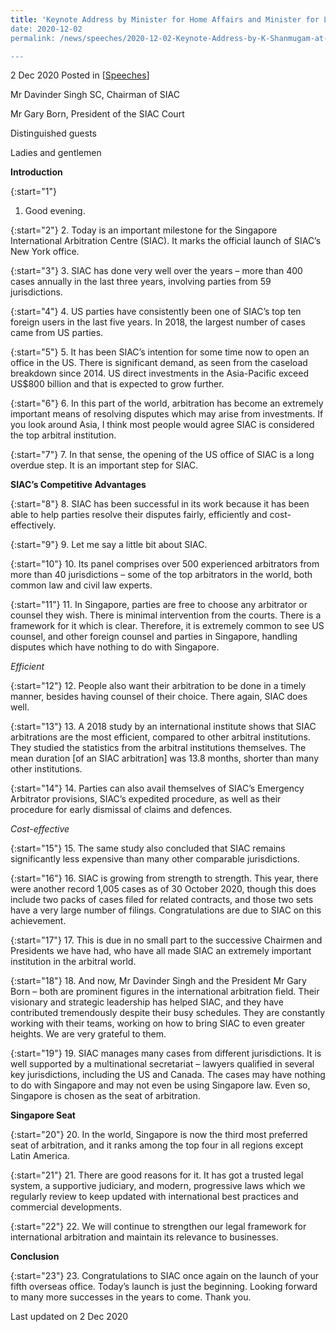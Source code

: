 ```yaml
---
title: 'Keynote Address by Minister for Home Affairs and Minister for Law K Shanmugam SC at the Virtual Launch of the Singapore International Arbitration Centre Americas Office
date: 2020-12-02
permalink: /news/speeches/2020-12-02-Keynote-Address-by-K-Shanmugam-at-Virtual-Launch-of-SIAC-Americas-Office

---
```



2 Dec 2020 Posted in [[Speeches](/news/speeches)]

Mr Davinder Singh SC, Chairman of SIAC

Mr Gary Born, President of the SIAC Court

Distinguished guests

Ladies and gentlemen

**Introduction**

{:start="1"}
1.	Good evening.

{:start="2"}
2.	Today is an important milestone for the Singapore International Arbitration Centre (SIAC). It marks the official launch of SIAC’s New York office.

{:start="3"}
3.	SIAC has done very well over the years – more than 400 cases annually in the last three years, involving parties from 59 jurisdictions.

{:start="4"}
4.	US parties have consistently been one of SIAC’s top ten foreign users in the last five years. In 2018, the largest number of cases came from US parties.

{:start="5"}
5.	It has been SIAC’s intention for some time now to open an office in the US. There is significant demand, as seen from the caseload breakdown since 2014. US direct investments in the Asia-Pacific exceed US$800 billion  and that is expected to grow further.

{:start="6"}
6.	In this part of the world, arbitration has become an extremely important means of resolving disputes which may arise from investments. If you look around Asia, I think most people would agree SIAC is considered the top arbitral institution.

{:start="7"}
7.	In that sense, the opening of the US office of SIAC is a long overdue step. It is an important step for SIAC.
 
 **SIAC’s Competitive Advantages**

{:start="8"}
8.	SIAC has been successful in its work because it has been able to help parties resolve their disputes fairly, efficiently and cost-effectively. 

{:start="9"}
9.	Let me say a little bit about SIAC.

{:start="10"}
10.	Its panel comprises over 500 experienced arbitrators from more than 40 jurisdictions – some of the top arbitrators in the world, both common law and civil law experts.

{:start="11"}
11.	In Singapore, parties are free to choose any arbitrator or counsel they wish. There is minimal intervention from the courts. There is a framework for it which is clear. Therefore, it is extremely common to see US counsel, and other foreign counsel and parties in Singapore, handling disputes which have nothing to do with Singapore.

<i>Efficient</i>

{:start="12"}
12.	People also want their arbitration to be done in a timely manner, besides having counsel of their choice. There again, SIAC does well. 

{:start="13"}
13.	A 2018 study by an international institute  shows that SIAC arbitrations are the most efficient, compared to other arbitral institutions. They studied the statistics from the arbitral institutions themselves. The mean duration [of an SIAC arbitration] was 13.8 months, shorter than many other institutions.

{:start="14"}
14.	Parties can also avail themselves of SIAC’s Emergency Arbitrator provisions, SIAC’s expedited procedure, as well as their procedure for early dismissal of claims and defences.

<i>Cost-effective</i>

{:start="15"}
15.	The same study also concluded that SIAC remains significantly less expensive than many other comparable jurisdictions.

{:start="16"}
16.	SIAC is growing from strength to strength. This year, there were another record 1,005 cases as of 30 October 2020, though this does include two packs of cases filed for related contracts, and those two sets have a very large number of filings. Congratulations are due to SIAC on this achievement. 

{:start="17"}
17.	This is due in no small part to the successive Chairmen and Presidents we have had, who have all made SIAC an extremely important institution in the arbitral world. 

{:start="18"}
18.	And now, Mr Davinder Singh and the President Mr Gary Born – both are prominent figures in the international arbitration field. Their visionary and strategic leadership has helped SIAC, and they have contributed tremendously despite their busy schedules. They are constantly working with their teams, working on how to bring SIAC to even greater heights. We are very grateful to them. 

{:start="19"}
19.	SIAC manages many cases from different jurisdictions. It is well supported by a multinational secretariat – lawyers qualified in several key jurisdictions, including the US and Canada. The cases may have nothing to do with Singapore and may not even be using Singapore law. Even so, Singapore is chosen as the seat of arbitration.

**Singapore Seat**

{:start="20"}
20.	In the world, Singapore is now the third most preferred seat of arbitration, and it ranks among the top four in all regions except Latin America. 

{:start="21"}
21.	There are good reasons for it. It has got a trusted legal system, a supportive judiciary, and modern, progressive laws which we regularly review to keep updated with international best practices and commercial developments. 

{:start="22"}
22.	We will continue to strengthen our legal framework for international arbitration and maintain its relevance to businesses.

**Conclusion**

{:start="23"}
23.	Congratulations to SIAC once again on the launch of your fifth overseas office. Today’s launch is just the beginning. Looking forward to many more successes in the years to come. Thank you.


<p class="right-side-updated">Last updated on 2 Dec 2020</p> 

